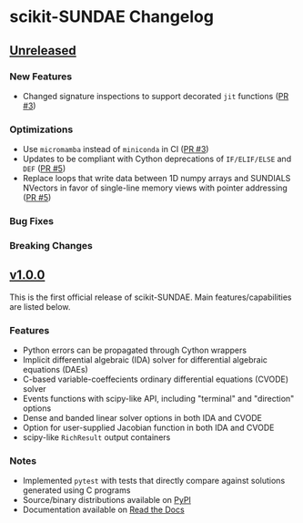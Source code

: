 # scikit-SUNDAE Changelog

## [Unreleased](https://github.com/NREL/scikit-sundae/)

### New Features
- Changed signature inspections to support decorated `jit` functions ([PR #3](https://github.com/NREL/scikit-sundae/pull/3))

### Optimizations
- Use `micromamba` instead of `miniconda` in CI ([PR #3](https://github.com/NREL/scikit-sundae/pull/3))
- Updates to be compliant with Cython deprecations of `IF/ELIF/ELSE` and `DEF` ([PR #5](https://github.com/NREL/scikit-sundae/pull/5))
- Replace loops that write data between 1D numpy arrays and SUNDIALS NVectors in favor of single-line memory views with pointer addressing ([PR #5](https://github.com/NREL/scikit-sundae/pull/5))

### Bug Fixes

### Breaking Changes

## [v1.0.0](https://github.com/NREL/scikit-sundae/tree/v1.0.0)
This is the first official release of scikit-SUNDAE. Main features/capabilities are listed below.

### Features
- Python errors can be propagated through Cython wrappers
- Implicit differential algebraic (IDA) solver for differential algebraic equations (DAEs)
- C-based variable-coeffecients ordinary differential equations (CVODE) solver
- Events functions with scipy-like API, including "terminal" and "direction" options
- Dense and banded linear solver options in both IDA and CVODE
- Option for user-supplied Jacobian function in both IDA and CVODE
- scipy-like `RichResult` output containers

### Notes
- Implemented `pytest` with tests that directly compare against solutions generated using C programs
- Source/binary distributions available on [PyPI](https://pypi.org/project/scikit-sundae)
- Documentation available on [Read the Docs](https://scikit-sundae.readthedocs.io/)
